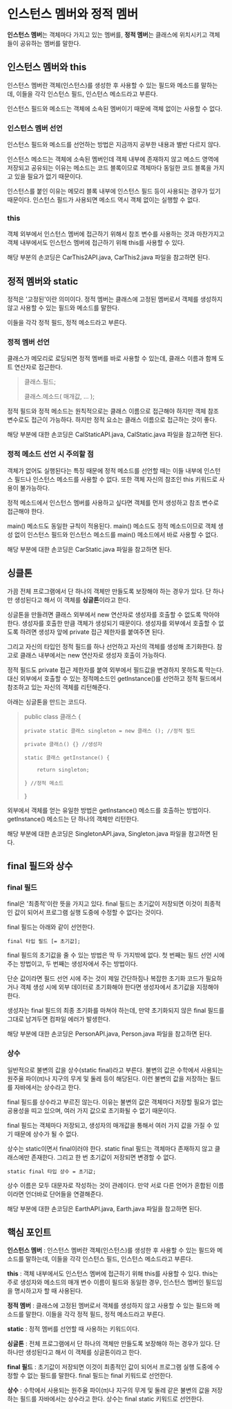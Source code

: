 # 인스턴스 멤버와 정적 멤버
**인스턴스 멤버**는 객체마다 가지고 있는 멤버를, **정적 멤버**는 클래스에 위치시키고 객체들이 공유하는 멤버를 말한다.

## 인스턴스 멤버와 this
인스턴스 멤버란 객체(인스턴스)를 생성한 후 사용할 수 있는 필드와 메소드를 말하는데, 이들을 각각 인스턴스 필드, 인스턴스 메소드라고 부른다.

인스턴스 필드와 메소드는 객체에 소속된 멤버이기 때문에 객체 없이는 사용할 수 없다.

### 인스턴스 멤버 선언
인스턴스 필드와 메소드를 선언하는 방법은 지금까지 공부한 내용과 별반 다르지 않다.

인스턴스 메소드는 객체에 소속된 멤버인데 객체 내부에 존재하지 않고 메소드 영역에 저장되고 공유되는 이유는 메소드는 코드 블록이므로 객체마다 동일한 코드 블록을 가지고 있을 필요가 없기 때문이다.

인스턴스를 붙인 이유는 메모리 블록 내부에 인스턴스 필드 등이 사용되는 경우가 있기 때문이다. 인스턴스 필드가 사용되면 메소드 역시 객체 없이는 실행할 수 없다.

### this
객체 외부에서 인스턴스 멤버에 접근하기 위해서 참조 변수를 사용하는 것과 마찬가지고 객체 내부에서도 인스턴스 멤버에 접근하기 위해 this를 사용할 수 있다.

해당 부분의 손코딩은 CarThis2API.java, CarThis2.java 파일을 참고하면 된다.

## 정적 멤버와 static
정적은 '고정된'이란 의미이다. 정적 멤버는 클래스에 고정된 멤버로서 객체를 생성하지 않고 사용할 수 있는 필드와 메소드를 말한다.

이들을 각각 정적 필드, 정적 메소드라고 부른다.

### 정적 멤버 선언
클래스가 메모리로 로딩되면 정적 멤버를 바로 사용할 수 있는데, 클래스 이름과 함께 도트 연산자로 접근한다.

> 클래스.필드;
>
> 클래스.메소드( 매개값, ... );

정적 필드와 정적 메소드는 원칙적으로는 클래스 이름으로 접근해야 하지만 객체 참조 변수로도 접근이 가능하다. 하지만 정적 요소는 클래스 이름으로 접근하는 것이 좋다.

해당 부분에 대한 손코딩은 CalStaticAPI.java, CalStatic.java 파일을 참고하면 된다.

### 정적 메소드 선언 시 주의할 점
객체가 없어도 실행된다는 특징 때문에 정적 메소드를 선언할 때는 이들 내부에 인스턴스 필드나 인스턴스 메소드를 사용할 수 없다. 또한 객체 자신의 참조인 this 키워드로 사용이 불가능하다.

정적 메소드에서 인스턴스 멤버를 사용하고 싶다면 객체를 먼저 생성하고 참조 변수로 접근해야 한다.

main() 메소드도 동일한 규칙이 적용된다. main() 메소드도 정적 메소드이므로 객체 생성 없이 인스턴스 필드와 인스턴스 메소드를 main() 메소드에서 바로 사용할 수 없다.

해당 부분에 대한 손코딩은 CarStatic.java 파일을 참고하면 된다.

## 싱클톤
가끔 전체 프로그램에서 단 하나의 객체만 만들도록 보장해야 하는 경우가 있다. 단 하나만 생성된다고 해서 이 객체를 **싱글톤**이라고 한다.

싱글톤을 만들려면 클래스 외부에서 new 연산자로 생성자를 호출할 수 없도록 막아야 한다. 생성자를 호출한 만큼 객체가 생성되기 때문이다. 생성자를 외부에서 호출할 수 없도록 하려면 생성자 앞에 private 접근 제한자를 붙여주면 된다.

그리고 자신의 타입인 정적 필드를 하나 선언하고 자신의 객체를 생성해 초기화한다. 참고로 클래스 내부에서는 new 연산자로 생성자 호출이 가능하다.

정적 필드도 private 접근 제한자를 붙여 외부에서 필드값을 변경하지 못하도록 막는다. 대신 외부에서 호출할 수 있는 정적메소드인  getInstance()를 선언하고 정적 필드에서 참조하고 있는 자신의 객체를 리턴해준다.

아래는 싱글톤을 만드는 코드다.

> public class 클래스 {
>
>     private static 클래스 singleton = new 클래스 (); //정적 필드
>
>     private 클래스() {} //생성자
>
>     static 클래스 getInstance() {
>
>         return singleton;
>
>     } //정적 메소드
>
> }

외부에서 객체를 얻는 유일한 방법은 getInstance() 메소드를 호출하는 방법이다. getInstance() 메소드는 단 하나의 객체만 리턴한다.

해당 부분에 대한 손코딩은 SingletonAPI.java, Singleton.java 파일을 참고하면 된다.

## final 필드와 상수
### final 필드
final은 '최종적'이란 뜻을 가지고 있다. final 필드는 초기값이 저장되면 이것이 최종적인 값이 되어서 프로그램 실행 도중에 수정할 수 없다는 것이다.

final 필드는 아래와 같이 선언한다.

```final 타입 필드 [= 초기값];```

final 필드의 초기값을 줄 수 있는 방법은 딱 두 가지밖에 없다. 첫 번째는 필드 선언 시에 주는 방법이고, 두 번째는 생성자에서 주는 방법이다.

단순 값이라면 필드 선언 시에 주는 것이 제일 간단하짐나 복잡한 초기화 코드가 필요하거나 객체 생성 시에 외부 데이터로 초기화해야 한다면 생성자에서 초기값을 지정해야 한다.

생성자는 final 필드의 최종 초기화를 마쳐야 하는데, 만약 초기화되지 않은 final 필드를 그대로 남겨두면 컴파일 에러가 발생한다.

해당 부분에 대한 손코딩은 PersonAPI.java, Person.java 파일을 참고하면 된다.

### 상수
일반적으로 불변의 값을 상수(static final)라고 부른다. 불변의 값은 수학에서 사용되는 원주율 파이(π)나 지구의 무게 및 둘레 등이 해당된다. 이런 불변의 값을 저장하는 필드를 자바에서는 상수라고 한다.

final 필드를 상수라고 부르진 않는다. 이유는 불변의 값은 객체마다 저장할 필요가 없는 공용성을 띠고 있으며, 여러 가지 값으로 초기화될 수 없기 때문이다.

final 필드는 객체마다 저장되고, 생성자의 매개값을 통해서 여러 가지 값을 가질 수 있기 때문에 상수가 될 수 없다.

상수는 static이면서 final이러야 한다. static final 필드는 객체마다 존재하지 않고 클래스에만 존재한다. 그리고 한 번 초기값이 저장되면 변경할 수 없다.

```static final 타입 상수 = 초기값;```

상수 이름은 모두 대문자로 작성하는 것이 관례이다. 만약 서로 다른 언어가 혼합된 이름이라면 언더바로 단어들을 연결해준다.

해당 부분에 대한 손코딩은 EarthAPI.java, Earth.java 파일을 참고하면 된다.

## 핵심 포인트
**인스턴스 멤버** : 인스턴스 멤버란 객체(인스턴스)를 생성한 후 사용할 수 있는 필드와 메소드를 말하는데, 이들을 각각 인스턴스 필드, 인스턴스 메소드라고 부른다.

**this** : 객체 내부에서도 인스턴스 멤버에 접근하기 위해 this를 사용할 수 있다. this는 주로 생성자와 메소드의 매개 변수 이름이 필드와 동일한 경우, 인스턴스 멤버인 필드임을 명시하고자 할 때 사용된다.

**정적 멤버** : 클래스에 고정된 멤버로서 객체를 생성하지 않고 사용할 수 있는 필드와 메소드를 말한다. 이들을 각각 정적 필드, 정적 메소드라고 부른다.

**static** : 정적 멤버를 선언할 때 사용하는 키워드이다.

**싱글톤** : 전체 프로그램에서 단 하나의 객체만 만들도록 보장해야 하는 경우가 있다. 단 하나만 생성된다고 해서 이 객체를 싱글톤이라고 한다.

**final 필드** : 초기값이 저장되면 이것이 최종적인 값이 되어서 프로그램 실행 도중에 수정할 수 없는 필드를 말한다. final 필드는 final 키워드로 선언한다.

**상수** : 수학에서 사용되는 원주율 파이(π)나 지구의 무게 및 둘레 같은 불변의 값을 저장하는 필드를 자바에서는 상수라고 한다. 상수는 final static 키워드로 선언한다.
